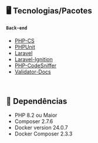 ## 🖥 Tecnologias/Pacotes

#### `Back-end`

- [PHP-CS](https://github.com/squizlabs/PHP_CodeSniffer#about)
- [PHPUnit](https://github.com/sebastianbergmann/phpunit#phpunit)
- [Laravel](https://laravel.com/docs/master)
- [Laravel-Ignition](https://github.com/spatie/laravel-ignition)
- [PHP-CodeSniffer](https://github.com/squizlabs/php_codesniffer)
- [Validator-Docs](geekcom/validator-docs)

<br>

## 📁 Dependências

- PHP 8.2 ou Maior
- Composer 2.7.6
- Docker version 24.0.7
- Docker Composer 2.3.3

<br>
